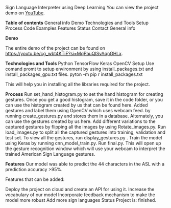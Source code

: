 Sign Language Interpreter using Deep Learning
You can view the project demo on [YouTube](https://youtu.be/cg_wbt4KTiE?si=MqPauQISvAqnGHLx).

**Table of contents**
General info
Demo
Technologies and Tools
Setup
Process
Code Examples
Features
Status
Contact
General info


**Demo**

The entire demo of the project can be found on https://youtu.be/cg_wbt4KTiE?si=MqPauQISvAqnGHLx.


**Technologies and Tools**
Python
TensorFlow
Keras
OpenCV
Setup
Use comand promt to setup environment by using install_packages.txt and install_packages_gpu.txt files.
pyton -m pip r install_packages.txt

This will help you in installing all the libraries required for the project.

**Process**
Run set_hand_histogram.py to set the hand histogram for creating gestures.
Once you get a good histogram, save it in the code folder, or you can use the histogram created by us that can be found here.
Added gestures and label them using OpenCV which uses webcam feed. by running create_gestures.py and stores them in a database. Alternately, you can use the gestures created by us here.
Add different variations to the captured gestures by flipping all the images by using Rotate_images.py.
Run load_images.py to split all the captured gestures into training, validation and test set.
To view all the gestures, run display_gestures.py .
Train the model using Keras by running cnn_model_train.py.
Run final.py. This will open up the gesture recognition window which will use your webcam to interpret the trained American Sign Language gestures.


**Features**
Our model was able to predict the 44 characters in the ASL with a prediction accuracy >95%.

Features that can be added:

Deploy the project on cloud and create an API for using it.
Increase the vocabulary of our model
Incorporate feedback mechanism to make the model more robust
Add more sign languages
Status
Project is: finished. 
